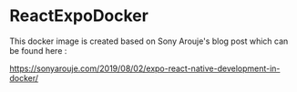 # ReactExpoDocker


This docker image is created based on Sony Arouje's blog post which can be found here :

https://sonyarouje.com/2019/08/02/expo-react-native-development-in-docker/
